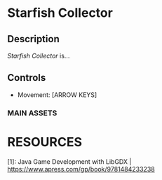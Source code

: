 # Starfish Collector

## Description

<p>
  <i>Starfish Collector</i> is...
</p>

## Controls

<p>
  <ul>
    <li>Movement:    [ARROW KEYS]</li>
  </ul>
<p>

### MAIN ASSETS

# RESOURCES

[1]: Java Game Development with LibGDX | https://www.apress.com/gp/book/9781484233238
